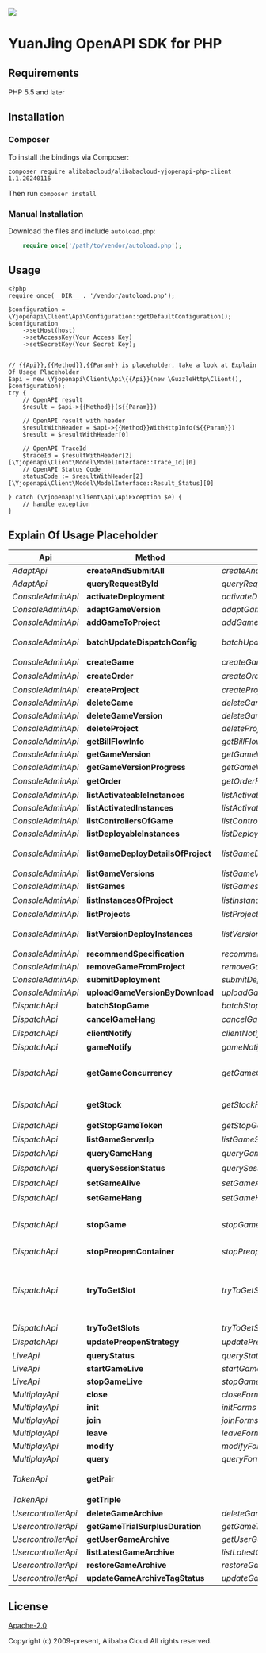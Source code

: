 ![](https://aliyunsdk-pages.alicdn.com/icons/AlibabaCloud.svg)

# YuanJing OpenAPI SDK for PHP

## Requirements

PHP 5.5 and later

## Installation

### Composer

To install the bindings via Composer:
```
composer require alibabacloud/alibabacloud-yjopenapi-php-client 1.1.20240116
```

Then run `composer install`

### Manual Installation

Download the files and include `autoload.php`:

```php
    require_once('/path/to/vendor/autoload.php');
```

## Usage

```
<?php
require_once(__DIR__ . '/vendor/autoload.php');

$configuration = \Yjopenapi\Client\Api\Configuration::getDefaultConfiguration();
$configuration
    ->setHost(host)
    ->setAccessKey(Your Access Key)
    ->setSecretKey(Your Secret Key);


// {{Api}},{{Method}},{{Param}} is placeholder, take a look at Explain Of Usage Placeholder
$api = new \Yjopenapi\Client\Api\{{Api}}(new \GuzzleHttp\Client(), $configuration);
try {
    // OpenAPI result
    $result = $api->{{Method}}(${{Param}})

    // OpenAPI result with header
    $resultWithHeader = $api->{{Method}}WithHttpInfo(${{Param}})
    $result = $resultWithHeader[0]

    // OpenAPI TraceId
    $traceId = $resultWithHeader[2][\Yjopenapi\Client\Model\ModelInterface::Trace_Id][0]
    // OpenAPI Status Code
    statusCode := $resultWithHeader[2][\Yjopenapi\Client\Model\ModelInterface::Result_Status][0]

} catch (\Yjopenapi\Client\Api\ApiException $e) {
    // handle exception
}

```

## Explain Of Usage Placeholder

| Api | Method | Params | Result | Description |
| ------------ | ------------- | ------------- | ------------- | ------------- |
 | *AdaptApi* | **createAndSubmitAll** | *createAndSubmitAllForms*  | *\Yjopenapi\Client\Yjopenapi\Client\Yjopenapi\Client\Yjopenapi\Client\Yjopenapi\Client\Yjopenapi\Client\Yjopenapi\Client\Yjopenapi\Client\Yjopenapi\Client\Yjopenapi\Client\Yjopenapi\Client\Yjopenapi\Client\Yjopenapi\Client\Yjopenapi\Client\Yjopenapi\Client\Yjopenapi\Client\Yjopenapi\Client\Yjopenapi\Client\Yjopenapi\Client\Yjopenapi\Client\Yjopenapi\Client\Yjopenapi\Client\Yjopenapi\Client\Yjopenapi\Client\Yjopenapi\Client\Yjopenapi\Client\Yjopenapi\Client\Yjopenapi\Client\Model\AdaptCreateAndSubmitAllResult* | createAndSubmitAll |
 | *AdaptApi* | **queryRequestById** | *queryRequestByIdForms*  | *\Yjopenapi\Client\Yjopenapi\Client\Yjopenapi\Client\Yjopenapi\Client\Yjopenapi\Client\Yjopenapi\Client\Yjopenapi\Client\Yjopenapi\Client\Yjopenapi\Client\Yjopenapi\Client\Yjopenapi\Client\Yjopenapi\Client\Yjopenapi\Client\Yjopenapi\Client\Yjopenapi\Client\Yjopenapi\Client\Yjopenapi\Client\Yjopenapi\Client\Yjopenapi\Client\Yjopenapi\Client\Yjopenapi\Client\Yjopenapi\Client\Yjopenapi\Client\Yjopenapi\Client\Yjopenapi\Client\Yjopenapi\Client\Yjopenapi\Client\Yjopenapi\Client\Model\AdaptQueryRequestByIdResult* | queryRequestById |
 | *ConsoleAdminApi* | **activateDeployment** | *activateDeploymentForms*  | *\Yjopenapi\Client\Yjopenapi\Client\Yjopenapi\Client\Yjopenapi\Client\Yjopenapi\Client\Yjopenapi\Client\Yjopenapi\Client\Yjopenapi\Client\Yjopenapi\Client\Yjopenapi\Client\Yjopenapi\Client\Yjopenapi\Client\Yjopenapi\Client\Yjopenapi\Client\Yjopenapi\Client\Yjopenapi\Client\Yjopenapi\Client\Yjopenapi\Client\Yjopenapi\Client\Yjopenapi\Client\Yjopenapi\Client\Yjopenapi\Client\Yjopenapi\Client\Yjopenapi\Client\Yjopenapi\Client\Yjopenapi\Client\Yjopenapi\Client\Yjopenapi\Client\Model\ConsoleAdminActivateDeploymentResult* |  |
 | *ConsoleAdminApi* | **adaptGameVersion** | *adaptGameVersionForms*  | *\Yjopenapi\Client\Yjopenapi\Client\Yjopenapi\Client\Yjopenapi\Client\Yjopenapi\Client\Yjopenapi\Client\Yjopenapi\Client\Yjopenapi\Client\Yjopenapi\Client\Yjopenapi\Client\Yjopenapi\Client\Yjopenapi\Client\Yjopenapi\Client\Yjopenapi\Client\Yjopenapi\Client\Yjopenapi\Client\Yjopenapi\Client\Yjopenapi\Client\Yjopenapi\Client\Yjopenapi\Client\Yjopenapi\Client\Yjopenapi\Client\Yjopenapi\Client\Yjopenapi\Client\Yjopenapi\Client\Yjopenapi\Client\Yjopenapi\Client\Yjopenapi\Client\Model\ConsoleAdminAdaptGameVersionResult* |  |
 | *ConsoleAdminApi* | **addGameToProject** | *addGameToProjectForms*  | *\Yjopenapi\Client\Yjopenapi\Client\Yjopenapi\Client\Yjopenapi\Client\Yjopenapi\Client\Yjopenapi\Client\Yjopenapi\Client\Yjopenapi\Client\Yjopenapi\Client\Yjopenapi\Client\Yjopenapi\Client\Yjopenapi\Client\Yjopenapi\Client\Yjopenapi\Client\Yjopenapi\Client\Yjopenapi\Client\Yjopenapi\Client\Yjopenapi\Client\Yjopenapi\Client\Yjopenapi\Client\Yjopenapi\Client\Yjopenapi\Client\Yjopenapi\Client\Yjopenapi\Client\Yjopenapi\Client\Yjopenapi\Client\Yjopenapi\Client\Yjopenapi\Client\Model\ConsoleAdminAddGameToProjectResult* |  |
 | *ConsoleAdminApi* | **batchUpdateDispatchConfig** | *batchUpdateDispatchConfigForms*  | *\Yjopenapi\Client\Yjopenapi\Client\Yjopenapi\Client\Yjopenapi\Client\Yjopenapi\Client\Yjopenapi\Client\Yjopenapi\Client\Yjopenapi\Client\Yjopenapi\Client\Yjopenapi\Client\Yjopenapi\Client\Yjopenapi\Client\Yjopenapi\Client\Yjopenapi\Client\Yjopenapi\Client\Yjopenapi\Client\Yjopenapi\Client\Yjopenapi\Client\Yjopenapi\Client\Yjopenapi\Client\Yjopenapi\Client\Yjopenapi\Client\Yjopenapi\Client\Yjopenapi\Client\Yjopenapi\Client\Yjopenapi\Client\Yjopenapi\Client\Yjopenapi\Client\Model\ConsoleAdminBatchUpdateDispatchConfigResult* | 批量更新游戏各自调度配置 |
 | *ConsoleAdminApi* | **createGame** | *createGameForms*  | *\Yjopenapi\Client\Yjopenapi\Client\Yjopenapi\Client\Yjopenapi\Client\Yjopenapi\Client\Yjopenapi\Client\Yjopenapi\Client\Yjopenapi\Client\Yjopenapi\Client\Yjopenapi\Client\Yjopenapi\Client\Yjopenapi\Client\Yjopenapi\Client\Yjopenapi\Client\Yjopenapi\Client\Yjopenapi\Client\Yjopenapi\Client\Yjopenapi\Client\Yjopenapi\Client\Yjopenapi\Client\Yjopenapi\Client\Yjopenapi\Client\Yjopenapi\Client\Yjopenapi\Client\Yjopenapi\Client\Yjopenapi\Client\Yjopenapi\Client\Yjopenapi\Client\Model\ConsoleAdminCreateGameResult* |  |
 | *ConsoleAdminApi* | **createOrder** | *createOrderForms*  | *\Yjopenapi\Client\Yjopenapi\Client\Yjopenapi\Client\Yjopenapi\Client\Yjopenapi\Client\Yjopenapi\Client\Yjopenapi\Client\Yjopenapi\Client\Yjopenapi\Client\Yjopenapi\Client\Yjopenapi\Client\Yjopenapi\Client\Yjopenapi\Client\Yjopenapi\Client\Yjopenapi\Client\Yjopenapi\Client\Yjopenapi\Client\Yjopenapi\Client\Yjopenapi\Client\Yjopenapi\Client\Yjopenapi\Client\Yjopenapi\Client\Yjopenapi\Client\Yjopenapi\Client\Yjopenapi\Client\Yjopenapi\Client\Yjopenapi\Client\Yjopenapi\Client\Model\ConsoleAdminCreateOrderResult* | 订单下单 |
 | *ConsoleAdminApi* | **createProject** | *createProjectForms*  | *\Yjopenapi\Client\Yjopenapi\Client\Yjopenapi\Client\Yjopenapi\Client\Yjopenapi\Client\Yjopenapi\Client\Yjopenapi\Client\Yjopenapi\Client\Yjopenapi\Client\Yjopenapi\Client\Yjopenapi\Client\Yjopenapi\Client\Yjopenapi\Client\Yjopenapi\Client\Yjopenapi\Client\Yjopenapi\Client\Yjopenapi\Client\Yjopenapi\Client\Yjopenapi\Client\Yjopenapi\Client\Yjopenapi\Client\Yjopenapi\Client\Yjopenapi\Client\Yjopenapi\Client\Yjopenapi\Client\Yjopenapi\Client\Yjopenapi\Client\Yjopenapi\Client\Model\ConsoleAdminCreateProjectResult* |  |
 | *ConsoleAdminApi* | **deleteGame** | *deleteGameForms*  | *\Yjopenapi\Client\Yjopenapi\Client\Yjopenapi\Client\Yjopenapi\Client\Yjopenapi\Client\Yjopenapi\Client\Yjopenapi\Client\Yjopenapi\Client\Yjopenapi\Client\Yjopenapi\Client\Yjopenapi\Client\Yjopenapi\Client\Yjopenapi\Client\Yjopenapi\Client\Yjopenapi\Client\Yjopenapi\Client\Yjopenapi\Client\Yjopenapi\Client\Yjopenapi\Client\Yjopenapi\Client\Yjopenapi\Client\Yjopenapi\Client\Yjopenapi\Client\Yjopenapi\Client\Yjopenapi\Client\Yjopenapi\Client\Yjopenapi\Client\Yjopenapi\Client\Model\ConsoleAdminDeleteGameResult* |  |
 | *ConsoleAdminApi* | **deleteGameVersion** | *deleteGameVersionForms*  | *\Yjopenapi\Client\Yjopenapi\Client\Yjopenapi\Client\Yjopenapi\Client\Yjopenapi\Client\Yjopenapi\Client\Yjopenapi\Client\Yjopenapi\Client\Yjopenapi\Client\Yjopenapi\Client\Yjopenapi\Client\Yjopenapi\Client\Yjopenapi\Client\Yjopenapi\Client\Yjopenapi\Client\Yjopenapi\Client\Yjopenapi\Client\Yjopenapi\Client\Yjopenapi\Client\Yjopenapi\Client\Yjopenapi\Client\Yjopenapi\Client\Yjopenapi\Client\Yjopenapi\Client\Yjopenapi\Client\Yjopenapi\Client\Yjopenapi\Client\Yjopenapi\Client\Model\ConsoleAdminDeleteGameVersionResult* |  |
 | *ConsoleAdminApi* | **deleteProject** | *deleteProjectForms*  | *\Yjopenapi\Client\Yjopenapi\Client\Yjopenapi\Client\Yjopenapi\Client\Yjopenapi\Client\Yjopenapi\Client\Yjopenapi\Client\Yjopenapi\Client\Yjopenapi\Client\Yjopenapi\Client\Yjopenapi\Client\Yjopenapi\Client\Yjopenapi\Client\Yjopenapi\Client\Yjopenapi\Client\Yjopenapi\Client\Yjopenapi\Client\Yjopenapi\Client\Yjopenapi\Client\Yjopenapi\Client\Yjopenapi\Client\Yjopenapi\Client\Yjopenapi\Client\Yjopenapi\Client\Yjopenapi\Client\Yjopenapi\Client\Yjopenapi\Client\Yjopenapi\Client\Model\ConsoleAdminDeleteProjectResult* |  |
 | *ConsoleAdminApi* | **getBillFlowInfo** | *getBillFlowInfoForms*  | *\Yjopenapi\Client\Yjopenapi\Client\Yjopenapi\Client\Yjopenapi\Client\Yjopenapi\Client\Yjopenapi\Client\Yjopenapi\Client\Yjopenapi\Client\Yjopenapi\Client\Yjopenapi\Client\Yjopenapi\Client\Yjopenapi\Client\Yjopenapi\Client\Yjopenapi\Client\Yjopenapi\Client\Yjopenapi\Client\Yjopenapi\Client\Yjopenapi\Client\Yjopenapi\Client\Yjopenapi\Client\Yjopenapi\Client\Yjopenapi\Client\Yjopenapi\Client\Yjopenapi\Client\Yjopenapi\Client\Yjopenapi\Client\Yjopenapi\Client\Yjopenapi\Client\Model\ConsoleAdminGetBillFlowInfoResult* |  |
 | *ConsoleAdminApi* | **getGameVersion** | *getGameVersionForms*  | *\Yjopenapi\Client\Yjopenapi\Client\Yjopenapi\Client\Yjopenapi\Client\Yjopenapi\Client\Yjopenapi\Client\Yjopenapi\Client\Yjopenapi\Client\Yjopenapi\Client\Yjopenapi\Client\Yjopenapi\Client\Yjopenapi\Client\Yjopenapi\Client\Yjopenapi\Client\Yjopenapi\Client\Yjopenapi\Client\Yjopenapi\Client\Yjopenapi\Client\Yjopenapi\Client\Yjopenapi\Client\Yjopenapi\Client\Yjopenapi\Client\Yjopenapi\Client\Yjopenapi\Client\Yjopenapi\Client\Yjopenapi\Client\Yjopenapi\Client\Yjopenapi\Client\Model\ConsoleAdminGetGameVersionResult* |  |
 | *ConsoleAdminApi* | **getGameVersionProgress** | *getGameVersionProgressForms*  | *\Yjopenapi\Client\Yjopenapi\Client\Yjopenapi\Client\Yjopenapi\Client\Yjopenapi\Client\Yjopenapi\Client\Yjopenapi\Client\Yjopenapi\Client\Yjopenapi\Client\Yjopenapi\Client\Yjopenapi\Client\Yjopenapi\Client\Yjopenapi\Client\Yjopenapi\Client\Yjopenapi\Client\Yjopenapi\Client\Yjopenapi\Client\Yjopenapi\Client\Yjopenapi\Client\Yjopenapi\Client\Yjopenapi\Client\Yjopenapi\Client\Yjopenapi\Client\Yjopenapi\Client\Yjopenapi\Client\Yjopenapi\Client\Yjopenapi\Client\Yjopenapi\Client\Model\ConsoleAdminGetGameVersionProgressResult* |  |
 | *ConsoleAdminApi* | **getOrder** | *getOrderForms*  | *\Yjopenapi\Client\Yjopenapi\Client\Yjopenapi\Client\Yjopenapi\Client\Yjopenapi\Client\Yjopenapi\Client\Yjopenapi\Client\Yjopenapi\Client\Yjopenapi\Client\Yjopenapi\Client\Yjopenapi\Client\Yjopenapi\Client\Yjopenapi\Client\Yjopenapi\Client\Yjopenapi\Client\Yjopenapi\Client\Yjopenapi\Client\Yjopenapi\Client\Yjopenapi\Client\Yjopenapi\Client\Yjopenapi\Client\Yjopenapi\Client\Yjopenapi\Client\Yjopenapi\Client\Yjopenapi\Client\Yjopenapi\Client\Yjopenapi\Client\Yjopenapi\Client\Model\ConsoleAdminGetOrderResult* | 查询订单 |
 | *ConsoleAdminApi* | **listActivateableInstances** | *listActivateableInstancesForms*  | *\Yjopenapi\Client\Yjopenapi\Client\Yjopenapi\Client\Yjopenapi\Client\Yjopenapi\Client\Yjopenapi\Client\Yjopenapi\Client\Yjopenapi\Client\Yjopenapi\Client\Yjopenapi\Client\Yjopenapi\Client\Yjopenapi\Client\Yjopenapi\Client\Yjopenapi\Client\Yjopenapi\Client\Yjopenapi\Client\Yjopenapi\Client\Yjopenapi\Client\Yjopenapi\Client\Yjopenapi\Client\Yjopenapi\Client\Yjopenapi\Client\Yjopenapi\Client\Yjopenapi\Client\Yjopenapi\Client\Yjopenapi\Client\Yjopenapi\Client\Yjopenapi\Client\Model\ConsoleAdminListActivateableInstancesResult* |  |
 | *ConsoleAdminApi* | **listActivatedInstances** | *listActivatedInstancesForms*  | *\Yjopenapi\Client\Yjopenapi\Client\Yjopenapi\Client\Yjopenapi\Client\Yjopenapi\Client\Yjopenapi\Client\Yjopenapi\Client\Yjopenapi\Client\Yjopenapi\Client\Yjopenapi\Client\Yjopenapi\Client\Yjopenapi\Client\Yjopenapi\Client\Yjopenapi\Client\Yjopenapi\Client\Yjopenapi\Client\Yjopenapi\Client\Yjopenapi\Client\Yjopenapi\Client\Yjopenapi\Client\Yjopenapi\Client\Yjopenapi\Client\Yjopenapi\Client\Yjopenapi\Client\Yjopenapi\Client\Yjopenapi\Client\Yjopenapi\Client\Yjopenapi\Client\Model\ConsoleAdminListActivatedInstancesResult* |  |
 | *ConsoleAdminApi* | **listControllersOfGame** | *listControllersOfGameForms*  | *\Yjopenapi\Client\Yjopenapi\Client\Yjopenapi\Client\Yjopenapi\Client\Yjopenapi\Client\Yjopenapi\Client\Yjopenapi\Client\Yjopenapi\Client\Yjopenapi\Client\Yjopenapi\Client\Yjopenapi\Client\Yjopenapi\Client\Yjopenapi\Client\Yjopenapi\Client\Yjopenapi\Client\Yjopenapi\Client\Yjopenapi\Client\Yjopenapi\Client\Yjopenapi\Client\Yjopenapi\Client\Yjopenapi\Client\Yjopenapi\Client\Yjopenapi\Client\Yjopenapi\Client\Yjopenapi\Client\Yjopenapi\Client\Yjopenapi\Client\Yjopenapi\Client\Model\ConsoleAdminListControllersOfGameResult* |  |
 | *ConsoleAdminApi* | **listDeployableInstances** | *listDeployableInstancesForms*  | *\Yjopenapi\Client\Yjopenapi\Client\Yjopenapi\Client\Yjopenapi\Client\Yjopenapi\Client\Yjopenapi\Client\Yjopenapi\Client\Yjopenapi\Client\Yjopenapi\Client\Yjopenapi\Client\Yjopenapi\Client\Yjopenapi\Client\Yjopenapi\Client\Yjopenapi\Client\Yjopenapi\Client\Yjopenapi\Client\Yjopenapi\Client\Yjopenapi\Client\Yjopenapi\Client\Yjopenapi\Client\Yjopenapi\Client\Yjopenapi\Client\Yjopenapi\Client\Yjopenapi\Client\Yjopenapi\Client\Yjopenapi\Client\Yjopenapi\Client\Yjopenapi\Client\Model\ConsoleAdminListDeployableInstancesResult* |  |
 | *ConsoleAdminApi* | **listGameDeployDetailsOfProject** | *listGameDeployDetailsOfProjectForms*  | *\Yjopenapi\Client\Yjopenapi\Client\Yjopenapi\Client\Yjopenapi\Client\Yjopenapi\Client\Yjopenapi\Client\Yjopenapi\Client\Yjopenapi\Client\Yjopenapi\Client\Yjopenapi\Client\Yjopenapi\Client\Yjopenapi\Client\Yjopenapi\Client\Yjopenapi\Client\Yjopenapi\Client\Yjopenapi\Client\Yjopenapi\Client\Yjopenapi\Client\Yjopenapi\Client\Yjopenapi\Client\Yjopenapi\Client\Yjopenapi\Client\Yjopenapi\Client\Yjopenapi\Client\Yjopenapi\Client\Yjopenapi\Client\Yjopenapi\Client\Yjopenapi\Client\Model\ConsoleAdminListGameDeployDetailsOfProjectResult* | 获取项目下游戏部署版本信息。 |
 | *ConsoleAdminApi* | **listGameVersions** | *listGameVersionsForms*  | *\Yjopenapi\Client\Yjopenapi\Client\Yjopenapi\Client\Yjopenapi\Client\Yjopenapi\Client\Yjopenapi\Client\Yjopenapi\Client\Yjopenapi\Client\Yjopenapi\Client\Yjopenapi\Client\Yjopenapi\Client\Yjopenapi\Client\Yjopenapi\Client\Yjopenapi\Client\Yjopenapi\Client\Yjopenapi\Client\Yjopenapi\Client\Yjopenapi\Client\Yjopenapi\Client\Yjopenapi\Client\Yjopenapi\Client\Yjopenapi\Client\Yjopenapi\Client\Yjopenapi\Client\Yjopenapi\Client\Yjopenapi\Client\Yjopenapi\Client\Yjopenapi\Client\Model\ConsoleAdminListGameVersionsResult* |  |
 | *ConsoleAdminApi* | **listGames** | *listGamesForms*  | *\Yjopenapi\Client\Yjopenapi\Client\Yjopenapi\Client\Yjopenapi\Client\Yjopenapi\Client\Yjopenapi\Client\Yjopenapi\Client\Yjopenapi\Client\Yjopenapi\Client\Yjopenapi\Client\Yjopenapi\Client\Yjopenapi\Client\Yjopenapi\Client\Yjopenapi\Client\Yjopenapi\Client\Yjopenapi\Client\Yjopenapi\Client\Yjopenapi\Client\Yjopenapi\Client\Yjopenapi\Client\Yjopenapi\Client\Yjopenapi\Client\Yjopenapi\Client\Yjopenapi\Client\Yjopenapi\Client\Yjopenapi\Client\Yjopenapi\Client\Yjopenapi\Client\Model\ConsoleAdminListGamesResult* |  |
 | *ConsoleAdminApi* | **listInstancesOfProject** | *listInstancesOfProjectForms*  | *\Yjopenapi\Client\Yjopenapi\Client\Yjopenapi\Client\Yjopenapi\Client\Yjopenapi\Client\Yjopenapi\Client\Yjopenapi\Client\Yjopenapi\Client\Yjopenapi\Client\Yjopenapi\Client\Yjopenapi\Client\Yjopenapi\Client\Yjopenapi\Client\Yjopenapi\Client\Yjopenapi\Client\Yjopenapi\Client\Yjopenapi\Client\Yjopenapi\Client\Yjopenapi\Client\Yjopenapi\Client\Yjopenapi\Client\Yjopenapi\Client\Yjopenapi\Client\Yjopenapi\Client\Yjopenapi\Client\Yjopenapi\Client\Yjopenapi\Client\Yjopenapi\Client\Model\ConsoleAdminListInstancesOfProjectResult* | 分页获取项目中的实例 |
 | *ConsoleAdminApi* | **listProjects** | *listProjectsForms*  | *\Yjopenapi\Client\Yjopenapi\Client\Yjopenapi\Client\Yjopenapi\Client\Yjopenapi\Client\Yjopenapi\Client\Yjopenapi\Client\Yjopenapi\Client\Yjopenapi\Client\Yjopenapi\Client\Yjopenapi\Client\Yjopenapi\Client\Yjopenapi\Client\Yjopenapi\Client\Yjopenapi\Client\Yjopenapi\Client\Yjopenapi\Client\Yjopenapi\Client\Yjopenapi\Client\Yjopenapi\Client\Yjopenapi\Client\Yjopenapi\Client\Yjopenapi\Client\Yjopenapi\Client\Yjopenapi\Client\Yjopenapi\Client\Yjopenapi\Client\Yjopenapi\Client\Model\ConsoleAdminListProjectsResult* |  |
 | *ConsoleAdminApi* | **listVersionDeployInstances** | *listVersionDeployInstancesForms*  | *\Yjopenapi\Client\Yjopenapi\Client\Yjopenapi\Client\Yjopenapi\Client\Yjopenapi\Client\Yjopenapi\Client\Yjopenapi\Client\Yjopenapi\Client\Yjopenapi\Client\Yjopenapi\Client\Yjopenapi\Client\Yjopenapi\Client\Yjopenapi\Client\Yjopenapi\Client\Yjopenapi\Client\Yjopenapi\Client\Yjopenapi\Client\Yjopenapi\Client\Yjopenapi\Client\Yjopenapi\Client\Yjopenapi\Client\Yjopenapi\Client\Yjopenapi\Client\Yjopenapi\Client\Yjopenapi\Client\Yjopenapi\Client\Yjopenapi\Client\Yjopenapi\Client\Model\ConsoleAdminListVersionDeployInstancesResult* | 获取项目下游戏版本的部署实例信息。 |
 | *ConsoleAdminApi* | **recommendSpecification** | *recommendSpecificationForms*  | *\Yjopenapi\Client\Yjopenapi\Client\Yjopenapi\Client\Yjopenapi\Client\Yjopenapi\Client\Yjopenapi\Client\Yjopenapi\Client\Yjopenapi\Client\Yjopenapi\Client\Yjopenapi\Client\Yjopenapi\Client\Yjopenapi\Client\Yjopenapi\Client\Yjopenapi\Client\Yjopenapi\Client\Yjopenapi\Client\Yjopenapi\Client\Yjopenapi\Client\Yjopenapi\Client\Yjopenapi\Client\Yjopenapi\Client\Yjopenapi\Client\Yjopenapi\Client\Yjopenapi\Client\Yjopenapi\Client\Yjopenapi\Client\Yjopenapi\Client\Yjopenapi\Client\Model\ConsoleAdminRecommendSpecificationResult* |  |
 | *ConsoleAdminApi* | **removeGameFromProject** | *removeGameFromProjectForms*  | *\Yjopenapi\Client\Yjopenapi\Client\Yjopenapi\Client\Yjopenapi\Client\Yjopenapi\Client\Yjopenapi\Client\Yjopenapi\Client\Yjopenapi\Client\Yjopenapi\Client\Yjopenapi\Client\Yjopenapi\Client\Yjopenapi\Client\Yjopenapi\Client\Yjopenapi\Client\Yjopenapi\Client\Yjopenapi\Client\Yjopenapi\Client\Yjopenapi\Client\Yjopenapi\Client\Yjopenapi\Client\Yjopenapi\Client\Yjopenapi\Client\Yjopenapi\Client\Yjopenapi\Client\Yjopenapi\Client\Yjopenapi\Client\Yjopenapi\Client\Yjopenapi\Client\Model\ConsoleAdminRemoveGameFromProjectResult* |  |
 | *ConsoleAdminApi* | **submitDeployment** | *submitDeploymentForms*  | *\Yjopenapi\Client\Yjopenapi\Client\Yjopenapi\Client\Yjopenapi\Client\Yjopenapi\Client\Yjopenapi\Client\Yjopenapi\Client\Yjopenapi\Client\Yjopenapi\Client\Yjopenapi\Client\Yjopenapi\Client\Yjopenapi\Client\Yjopenapi\Client\Yjopenapi\Client\Yjopenapi\Client\Yjopenapi\Client\Yjopenapi\Client\Yjopenapi\Client\Yjopenapi\Client\Yjopenapi\Client\Yjopenapi\Client\Yjopenapi\Client\Yjopenapi\Client\Yjopenapi\Client\Yjopenapi\Client\Yjopenapi\Client\Yjopenapi\Client\Yjopenapi\Client\Model\ConsoleAdminSubmitDeploymentResult* |  |
 | *ConsoleAdminApi* | **uploadGameVersionByDownload** | *uploadGameVersionByDownloadForms*  | *\Yjopenapi\Client\Yjopenapi\Client\Yjopenapi\Client\Yjopenapi\Client\Yjopenapi\Client\Yjopenapi\Client\Yjopenapi\Client\Yjopenapi\Client\Yjopenapi\Client\Yjopenapi\Client\Yjopenapi\Client\Yjopenapi\Client\Yjopenapi\Client\Yjopenapi\Client\Yjopenapi\Client\Yjopenapi\Client\Yjopenapi\Client\Yjopenapi\Client\Yjopenapi\Client\Yjopenapi\Client\Yjopenapi\Client\Yjopenapi\Client\Yjopenapi\Client\Yjopenapi\Client\Yjopenapi\Client\Yjopenapi\Client\Yjopenapi\Client\Yjopenapi\Client\Model\ConsoleAdminUploadGameVersionByDownloadResult* |  |
 | *DispatchApi* | **batchStopGame** | *batchStopGameForms*  | *\Yjopenapi\Client\Yjopenapi\Client\Yjopenapi\Client\Yjopenapi\Client\Yjopenapi\Client\Yjopenapi\Client\Yjopenapi\Client\Yjopenapi\Client\Yjopenapi\Client\Yjopenapi\Client\Yjopenapi\Client\Yjopenapi\Client\Yjopenapi\Client\Yjopenapi\Client\Yjopenapi\Client\Yjopenapi\Client\Yjopenapi\Client\Yjopenapi\Client\Yjopenapi\Client\Yjopenapi\Client\Yjopenapi\Client\Yjopenapi\Client\Yjopenapi\Client\Yjopenapi\Client\Yjopenapi\Client\Yjopenapi\Client\Yjopenapi\Client\Yjopenapi\Client\Model\BatchStopGameResult* |  |
 | *DispatchApi* | **cancelGameHang** | *cancelGameHangForms*  | *\Yjopenapi\Client\Yjopenapi\Client\Yjopenapi\Client\Yjopenapi\Client\Yjopenapi\Client\Yjopenapi\Client\Yjopenapi\Client\Yjopenapi\Client\Yjopenapi\Client\Yjopenapi\Client\Yjopenapi\Client\Yjopenapi\Client\Yjopenapi\Client\Yjopenapi\Client\Yjopenapi\Client\Yjopenapi\Client\Yjopenapi\Client\Yjopenapi\Client\Yjopenapi\Client\Yjopenapi\Client\Yjopenapi\Client\Yjopenapi\Client\Yjopenapi\Client\Yjopenapi\Client\Yjopenapi\Client\Yjopenapi\Client\Yjopenapi\Client\Yjopenapi\Client\Model\CancelGameHangResult* | 取消游戏挂机 |
 | *DispatchApi* | **clientNotify** | *clientNotifyForms*  | *\Yjopenapi\Client\Yjopenapi\Client\Yjopenapi\Client\Yjopenapi\Client\Yjopenapi\Client\Yjopenapi\Client\Yjopenapi\Client\Yjopenapi\Client\Yjopenapi\Client\Yjopenapi\Client\Yjopenapi\Client\Yjopenapi\Client\Yjopenapi\Client\Yjopenapi\Client\Yjopenapi\Client\Yjopenapi\Client\Yjopenapi\Client\Yjopenapi\Client\Yjopenapi\Client\Yjopenapi\Client\Yjopenapi\Client\Yjopenapi\Client\Yjopenapi\Client\Yjopenapi\Client\Yjopenapi\Client\Yjopenapi\Client\Yjopenapi\Client\Yjopenapi\Client\Model\ClientNotifyResult* | clientNotify |
 | *DispatchApi* | **gameNotify** | *gameNotifyForms*  | *\Yjopenapi\Client\Yjopenapi\Client\Yjopenapi\Client\Yjopenapi\Client\Yjopenapi\Client\Yjopenapi\Client\Yjopenapi\Client\Yjopenapi\Client\Yjopenapi\Client\Yjopenapi\Client\Yjopenapi\Client\Yjopenapi\Client\Yjopenapi\Client\Yjopenapi\Client\Yjopenapi\Client\Yjopenapi\Client\Yjopenapi\Client\Yjopenapi\Client\Yjopenapi\Client\Yjopenapi\Client\Yjopenapi\Client\Yjopenapi\Client\Yjopenapi\Client\Yjopenapi\Client\Yjopenapi\Client\Yjopenapi\Client\Yjopenapi\Client\Yjopenapi\Client\Model\GameNotifyResult* | 游戏通知接口 |
 | *DispatchApi* | **getGameConcurrency** | *getGameConcurrencyForms*  | *\Yjopenapi\Client\Yjopenapi\Client\Yjopenapi\Client\Yjopenapi\Client\Yjopenapi\Client\Yjopenapi\Client\Yjopenapi\Client\Yjopenapi\Client\Yjopenapi\Client\Yjopenapi\Client\Yjopenapi\Client\Yjopenapi\Client\Yjopenapi\Client\Yjopenapi\Client\Yjopenapi\Client\Yjopenapi\Client\Yjopenapi\Client\Yjopenapi\Client\Yjopenapi\Client\Yjopenapi\Client\Yjopenapi\Client\Yjopenapi\Client\Yjopenapi\Client\Yjopenapi\Client\Yjopenapi\Client\Yjopenapi\Client\Yjopenapi\Client\Yjopenapi\Client\Model\GetGameConcurrencyResult* | 调用GetGameConcurrency获取游戏当前并发数 |
 | *DispatchApi* | **getStock** | *getStockForms*  | *\Yjopenapi\Client\Yjopenapi\Client\Yjopenapi\Client\Yjopenapi\Client\Yjopenapi\Client\Yjopenapi\Client\Yjopenapi\Client\Yjopenapi\Client\Yjopenapi\Client\Yjopenapi\Client\Yjopenapi\Client\Yjopenapi\Client\Yjopenapi\Client\Yjopenapi\Client\Yjopenapi\Client\Yjopenapi\Client\Yjopenapi\Client\Yjopenapi\Client\Yjopenapi\Client\Yjopenapi\Client\Yjopenapi\Client\Yjopenapi\Client\Yjopenapi\Client\Yjopenapi\Client\Yjopenapi\Client\Yjopenapi\Client\Yjopenapi\Client\Yjopenapi\Client\Model\GetStockResult* | 调用GetStock获取游戏当前库存 |
 | *DispatchApi* | **getStopGameToken** | *getStopGameTokenForms*  | *\Yjopenapi\Client\Yjopenapi\Client\Yjopenapi\Client\Yjopenapi\Client\Yjopenapi\Client\Yjopenapi\Client\Yjopenapi\Client\Yjopenapi\Client\Yjopenapi\Client\Yjopenapi\Client\Yjopenapi\Client\Yjopenapi\Client\Yjopenapi\Client\Yjopenapi\Client\Yjopenapi\Client\Yjopenapi\Client\Yjopenapi\Client\Yjopenapi\Client\Yjopenapi\Client\Yjopenapi\Client\Yjopenapi\Client\Yjopenapi\Client\Yjopenapi\Client\Yjopenapi\Client\Yjopenapi\Client\Yjopenapi\Client\Yjopenapi\Client\Yjopenapi\Client\Model\GetStopGameTokenResult* | 全量踢下线获取token |
 | *DispatchApi* | **listGameServerIp** | *listGameServerIpForms*  | *\Yjopenapi\Client\Yjopenapi\Client\Yjopenapi\Client\Yjopenapi\Client\Yjopenapi\Client\Yjopenapi\Client\Yjopenapi\Client\Yjopenapi\Client\Yjopenapi\Client\Yjopenapi\Client\Yjopenapi\Client\Yjopenapi\Client\Yjopenapi\Client\Yjopenapi\Client\Yjopenapi\Client\Yjopenapi\Client\Yjopenapi\Client\Yjopenapi\Client\Yjopenapi\Client\Yjopenapi\Client\Yjopenapi\Client\Yjopenapi\Client\Yjopenapi\Client\Yjopenapi\Client\Yjopenapi\Client\Yjopenapi\Client\Yjopenapi\Client\Yjopenapi\Client\Model\ListGameServerIpResult* |  |
 | *DispatchApi* | **queryGameHang** | *queryGameHangForms*  | *\Yjopenapi\Client\Yjopenapi\Client\Yjopenapi\Client\Yjopenapi\Client\Yjopenapi\Client\Yjopenapi\Client\Yjopenapi\Client\Yjopenapi\Client\Yjopenapi\Client\Yjopenapi\Client\Yjopenapi\Client\Yjopenapi\Client\Yjopenapi\Client\Yjopenapi\Client\Yjopenapi\Client\Yjopenapi\Client\Yjopenapi\Client\Yjopenapi\Client\Yjopenapi\Client\Yjopenapi\Client\Yjopenapi\Client\Yjopenapi\Client\Yjopenapi\Client\Yjopenapi\Client\Yjopenapi\Client\Yjopenapi\Client\Yjopenapi\Client\Yjopenapi\Client\Model\QueryGameHangResult* | 查询游戏挂机状态 |
 | *DispatchApi* | **querySessionStatus** | *querySessionStatusForms*  | *\Yjopenapi\Client\Yjopenapi\Client\Yjopenapi\Client\Yjopenapi\Client\Yjopenapi\Client\Yjopenapi\Client\Yjopenapi\Client\Yjopenapi\Client\Yjopenapi\Client\Yjopenapi\Client\Yjopenapi\Client\Yjopenapi\Client\Yjopenapi\Client\Yjopenapi\Client\Yjopenapi\Client\Yjopenapi\Client\Yjopenapi\Client\Yjopenapi\Client\Yjopenapi\Client\Yjopenapi\Client\Yjopenapi\Client\Yjopenapi\Client\Yjopenapi\Client\Yjopenapi\Client\Yjopenapi\Client\Yjopenapi\Client\Yjopenapi\Client\Yjopenapi\Client\Model\QuerySessionStatusResult* | 查询会话当前状态 |
 | *DispatchApi* | **setGameAlive** | *setGameAliveForms*  | *\Yjopenapi\Client\Yjopenapi\Client\Yjopenapi\Client\Yjopenapi\Client\Yjopenapi\Client\Yjopenapi\Client\Yjopenapi\Client\Yjopenapi\Client\Yjopenapi\Client\Yjopenapi\Client\Yjopenapi\Client\Yjopenapi\Client\Yjopenapi\Client\Yjopenapi\Client\Yjopenapi\Client\Yjopenapi\Client\Yjopenapi\Client\Yjopenapi\Client\Yjopenapi\Client\Yjopenapi\Client\Yjopenapi\Client\Yjopenapi\Client\Yjopenapi\Client\Yjopenapi\Client\Yjopenapi\Client\Yjopenapi\Client\Yjopenapi\Client\Yjopenapi\Client\Model\SetGameAliveResult* | 设置游戏可运行时长 |
 | *DispatchApi* | **setGameHang** | *setGameHangForms*  | *\Yjopenapi\Client\Yjopenapi\Client\Yjopenapi\Client\Yjopenapi\Client\Yjopenapi\Client\Yjopenapi\Client\Yjopenapi\Client\Yjopenapi\Client\Yjopenapi\Client\Yjopenapi\Client\Yjopenapi\Client\Yjopenapi\Client\Yjopenapi\Client\Yjopenapi\Client\Yjopenapi\Client\Yjopenapi\Client\Yjopenapi\Client\Yjopenapi\Client\Yjopenapi\Client\Yjopenapi\Client\Yjopenapi\Client\Yjopenapi\Client\Yjopenapi\Client\Yjopenapi\Client\Yjopenapi\Client\Yjopenapi\Client\Yjopenapi\Client\Yjopenapi\Client\Model\SetGameHangResult* | 设置游戏挂机 |
 | *DispatchApi* | **stopGame** | *stopGameForms*  | *\Yjopenapi\Client\Yjopenapi\Client\Yjopenapi\Client\Yjopenapi\Client\Yjopenapi\Client\Yjopenapi\Client\Yjopenapi\Client\Yjopenapi\Client\Yjopenapi\Client\Yjopenapi\Client\Yjopenapi\Client\Yjopenapi\Client\Yjopenapi\Client\Yjopenapi\Client\Yjopenapi\Client\Yjopenapi\Client\Yjopenapi\Client\Yjopenapi\Client\Yjopenapi\Client\Yjopenapi\Client\Yjopenapi\Client\Yjopenapi\Client\Yjopenapi\Client\Yjopenapi\Client\Yjopenapi\Client\Yjopenapi\Client\Yjopenapi\Client\Yjopenapi\Client\Model\StopGameResult* | 服务端发起，停止某个用户的某个游戏的某个会话 |
 | *DispatchApi* | **stopPreopenContainer** | *stopPreopenContainerForms*  | *\Yjopenapi\Client\Yjopenapi\Client\Yjopenapi\Client\Yjopenapi\Client\Yjopenapi\Client\Yjopenapi\Client\Yjopenapi\Client\Yjopenapi\Client\Yjopenapi\Client\Yjopenapi\Client\Yjopenapi\Client\Yjopenapi\Client\Yjopenapi\Client\Yjopenapi\Client\Yjopenapi\Client\Yjopenapi\Client\Yjopenapi\Client\Yjopenapi\Client\Yjopenapi\Client\Yjopenapi\Client\Yjopenapi\Client\Yjopenapi\Client\Yjopenapi\Client\Yjopenapi\Client\Yjopenapi\Client\Yjopenapi\Client\Yjopenapi\Client\Yjopenapi\Client\Model\StopPreopenContainerResult* | 停止预开容器 |
 | *DispatchApi* | **tryToGetSlot** | *tryToGetSlotForms*  | *\Yjopenapi\Client\Yjopenapi\Client\Yjopenapi\Client\Yjopenapi\Client\Yjopenapi\Client\Yjopenapi\Client\Yjopenapi\Client\Yjopenapi\Client\Yjopenapi\Client\Yjopenapi\Client\Yjopenapi\Client\Yjopenapi\Client\Yjopenapi\Client\Yjopenapi\Client\Yjopenapi\Client\Yjopenapi\Client\Yjopenapi\Client\Yjopenapi\Client\Yjopenapi\Client\Yjopenapi\Client\Yjopenapi\Client\Yjopenapi\Client\Yjopenapi\Client\Yjopenapi\Client\Yjopenapi\Client\Yjopenapi\Client\Yjopenapi\Client\Yjopenapi\Client\Model\TryToGetSlotResult* | 为用户调度分配游戏容器，容器一旦分配成功会被锁住，一段时间内不再分配给其他用户，过期释放。 |
 | *DispatchApi* | **tryToGetSlots** | *tryToGetSlotsForms*  | *\Yjopenapi\Client\Yjopenapi\Client\Yjopenapi\Client\Yjopenapi\Client\Yjopenapi\Client\Yjopenapi\Client\Yjopenapi\Client\Yjopenapi\Client\Yjopenapi\Client\Yjopenapi\Client\Yjopenapi\Client\Yjopenapi\Client\Yjopenapi\Client\Yjopenapi\Client\Yjopenapi\Client\Yjopenapi\Client\Yjopenapi\Client\Yjopenapi\Client\Yjopenapi\Client\Yjopenapi\Client\Yjopenapi\Client\Yjopenapi\Client\Yjopenapi\Client\Yjopenapi\Client\Yjopenapi\Client\Yjopenapi\Client\Yjopenapi\Client\Yjopenapi\Client\Model\TryToGetSlotsResult* | tryToGetSlots |
 | *DispatchApi* | **updatePreopenStrategy** | *updatePreopenStrategyForms*  | *\Yjopenapi\Client\Yjopenapi\Client\Yjopenapi\Client\Yjopenapi\Client\Yjopenapi\Client\Yjopenapi\Client\Yjopenapi\Client\Yjopenapi\Client\Yjopenapi\Client\Yjopenapi\Client\Yjopenapi\Client\Yjopenapi\Client\Yjopenapi\Client\Yjopenapi\Client\Yjopenapi\Client\Yjopenapi\Client\Yjopenapi\Client\Yjopenapi\Client\Yjopenapi\Client\Yjopenapi\Client\Yjopenapi\Client\Yjopenapi\Client\Yjopenapi\Client\Yjopenapi\Client\Yjopenapi\Client\Yjopenapi\Client\Yjopenapi\Client\Yjopenapi\Client\Model\UpdatePreopenStrategyResult* | 更新预开预起策略 |
 | *LiveApi* | **queryStatus** | *queryStatusForms*  | *\Yjopenapi\Client\Yjopenapi\Client\Yjopenapi\Client\Yjopenapi\Client\Yjopenapi\Client\Yjopenapi\Client\Yjopenapi\Client\Yjopenapi\Client\Yjopenapi\Client\Yjopenapi\Client\Yjopenapi\Client\Yjopenapi\Client\Yjopenapi\Client\Yjopenapi\Client\Yjopenapi\Client\Yjopenapi\Client\Yjopenapi\Client\Yjopenapi\Client\Yjopenapi\Client\Yjopenapi\Client\Yjopenapi\Client\Yjopenapi\Client\Yjopenapi\Client\Yjopenapi\Client\Yjopenapi\Client\Yjopenapi\Client\Yjopenapi\Client\Yjopenapi\Client\Model\LiveQueryStatusResult* |  |
 | *LiveApi* | **startGameLive** | *startGameLiveForms*  | *\Yjopenapi\Client\Yjopenapi\Client\Yjopenapi\Client\Yjopenapi\Client\Yjopenapi\Client\Yjopenapi\Client\Yjopenapi\Client\Yjopenapi\Client\Yjopenapi\Client\Yjopenapi\Client\Yjopenapi\Client\Yjopenapi\Client\Yjopenapi\Client\Yjopenapi\Client\Yjopenapi\Client\Yjopenapi\Client\Yjopenapi\Client\Yjopenapi\Client\Yjopenapi\Client\Yjopenapi\Client\Yjopenapi\Client\Yjopenapi\Client\Yjopenapi\Client\Yjopenapi\Client\Yjopenapi\Client\Yjopenapi\Client\Yjopenapi\Client\Yjopenapi\Client\Model\LiveStartGameLiveResult* |  |
 | *LiveApi* | **stopGameLive** | *stopGameLiveForms*  | *\Yjopenapi\Client\Yjopenapi\Client\Yjopenapi\Client\Yjopenapi\Client\Yjopenapi\Client\Yjopenapi\Client\Yjopenapi\Client\Yjopenapi\Client\Yjopenapi\Client\Yjopenapi\Client\Yjopenapi\Client\Yjopenapi\Client\Yjopenapi\Client\Yjopenapi\Client\Yjopenapi\Client\Yjopenapi\Client\Yjopenapi\Client\Yjopenapi\Client\Yjopenapi\Client\Yjopenapi\Client\Yjopenapi\Client\Yjopenapi\Client\Yjopenapi\Client\Yjopenapi\Client\Yjopenapi\Client\Yjopenapi\Client\Yjopenapi\Client\Yjopenapi\Client\Model\LiveStopGameLiveResult* |  |
 | *MultiplayApi* | **close** | *closeForms*  | *\Yjopenapi\Client\Yjopenapi\Client\Yjopenapi\Client\Yjopenapi\Client\Yjopenapi\Client\Yjopenapi\Client\Yjopenapi\Client\Yjopenapi\Client\Yjopenapi\Client\Yjopenapi\Client\Yjopenapi\Client\Yjopenapi\Client\Yjopenapi\Client\Yjopenapi\Client\Yjopenapi\Client\Yjopenapi\Client\Yjopenapi\Client\Yjopenapi\Client\Yjopenapi\Client\Yjopenapi\Client\Yjopenapi\Client\Yjopenapi\Client\Yjopenapi\Client\Yjopenapi\Client\Yjopenapi\Client\Yjopenapi\Client\Yjopenapi\Client\Yjopenapi\Client\Model\MultiplayCloseResult* |  |
 | *MultiplayApi* | **init** | *initForms*  | *\Yjopenapi\Client\Yjopenapi\Client\Yjopenapi\Client\Yjopenapi\Client\Yjopenapi\Client\Yjopenapi\Client\Yjopenapi\Client\Yjopenapi\Client\Yjopenapi\Client\Yjopenapi\Client\Yjopenapi\Client\Yjopenapi\Client\Yjopenapi\Client\Yjopenapi\Client\Yjopenapi\Client\Yjopenapi\Client\Yjopenapi\Client\Yjopenapi\Client\Yjopenapi\Client\Yjopenapi\Client\Yjopenapi\Client\Yjopenapi\Client\Yjopenapi\Client\Yjopenapi\Client\Yjopenapi\Client\Yjopenapi\Client\Yjopenapi\Client\Yjopenapi\Client\Model\MultiplayInitResult* |  |
 | *MultiplayApi* | **join** | *joinForms*  | *\Yjopenapi\Client\Yjopenapi\Client\Yjopenapi\Client\Yjopenapi\Client\Yjopenapi\Client\Yjopenapi\Client\Yjopenapi\Client\Yjopenapi\Client\Yjopenapi\Client\Yjopenapi\Client\Yjopenapi\Client\Yjopenapi\Client\Yjopenapi\Client\Yjopenapi\Client\Yjopenapi\Client\Yjopenapi\Client\Yjopenapi\Client\Yjopenapi\Client\Yjopenapi\Client\Yjopenapi\Client\Yjopenapi\Client\Yjopenapi\Client\Yjopenapi\Client\Yjopenapi\Client\Yjopenapi\Client\Yjopenapi\Client\Yjopenapi\Client\Yjopenapi\Client\Model\MultiplayJoinResult* |  |
 | *MultiplayApi* | **leave** | *leaveForms*  | *\Yjopenapi\Client\Yjopenapi\Client\Yjopenapi\Client\Yjopenapi\Client\Yjopenapi\Client\Yjopenapi\Client\Yjopenapi\Client\Yjopenapi\Client\Yjopenapi\Client\Yjopenapi\Client\Yjopenapi\Client\Yjopenapi\Client\Yjopenapi\Client\Yjopenapi\Client\Yjopenapi\Client\Yjopenapi\Client\Yjopenapi\Client\Yjopenapi\Client\Yjopenapi\Client\Yjopenapi\Client\Yjopenapi\Client\Yjopenapi\Client\Yjopenapi\Client\Yjopenapi\Client\Yjopenapi\Client\Yjopenapi\Client\Yjopenapi\Client\Yjopenapi\Client\Model\MultiplayLeaveResult* |  |
 | *MultiplayApi* | **modify** | *modifyForms*  | *\Yjopenapi\Client\Yjopenapi\Client\Yjopenapi\Client\Yjopenapi\Client\Yjopenapi\Client\Yjopenapi\Client\Yjopenapi\Client\Yjopenapi\Client\Yjopenapi\Client\Yjopenapi\Client\Yjopenapi\Client\Yjopenapi\Client\Yjopenapi\Client\Yjopenapi\Client\Yjopenapi\Client\Yjopenapi\Client\Yjopenapi\Client\Yjopenapi\Client\Yjopenapi\Client\Yjopenapi\Client\Yjopenapi\Client\Yjopenapi\Client\Yjopenapi\Client\Yjopenapi\Client\Yjopenapi\Client\Yjopenapi\Client\Yjopenapi\Client\Yjopenapi\Client\Model\MultiplayModifyResult* |  |
 | *MultiplayApi* | **query** | *queryForms*  | *\Yjopenapi\Client\Yjopenapi\Client\Yjopenapi\Client\Yjopenapi\Client\Yjopenapi\Client\Yjopenapi\Client\Yjopenapi\Client\Yjopenapi\Client\Yjopenapi\Client\Yjopenapi\Client\Yjopenapi\Client\Yjopenapi\Client\Yjopenapi\Client\Yjopenapi\Client\Yjopenapi\Client\Yjopenapi\Client\Yjopenapi\Client\Yjopenapi\Client\Yjopenapi\Client\Yjopenapi\Client\Yjopenapi\Client\Yjopenapi\Client\Yjopenapi\Client\Yjopenapi\Client\Yjopenapi\Client\Yjopenapi\Client\Yjopenapi\Client\Yjopenapi\Client\Model\MultiplayQueryResult* |  |
 | *TokenApi* | **getPair** |   | *\Yjopenapi\Client\Yjopenapi\Client\Yjopenapi\Client\Yjopenapi\Client\Yjopenapi\Client\Yjopenapi\Client\Yjopenapi\Client\Yjopenapi\Client\Yjopenapi\Client\Yjopenapi\Client\Yjopenapi\Client\Yjopenapi\Client\Yjopenapi\Client\Yjopenapi\Client\Yjopenapi\Client\Yjopenapi\Client\Yjopenapi\Client\Yjopenapi\Client\Yjopenapi\Client\Yjopenapi\Client\Yjopenapi\Client\Yjopenapi\Client\Yjopenapi\Client\Yjopenapi\Client\Yjopenapi\Client\Yjopenapi\Client\Yjopenapi\Client\Yjopenapi\Client\Model\GetPairResult* | 获取临时安全令牌(二元组) |
 | *TokenApi* | **getTriple** |   | *\Yjopenapi\Client\Yjopenapi\Client\Yjopenapi\Client\Yjopenapi\Client\Yjopenapi\Client\Yjopenapi\Client\Yjopenapi\Client\Yjopenapi\Client\Yjopenapi\Client\Yjopenapi\Client\Yjopenapi\Client\Yjopenapi\Client\Yjopenapi\Client\Yjopenapi\Client\Yjopenapi\Client\Yjopenapi\Client\Yjopenapi\Client\Yjopenapi\Client\Yjopenapi\Client\Yjopenapi\Client\Yjopenapi\Client\Yjopenapi\Client\Yjopenapi\Client\Yjopenapi\Client\Yjopenapi\Client\Yjopenapi\Client\Yjopenapi\Client\Yjopenapi\Client\Model\GetTripleResult* | 获取临时安全令牌 |
 | *UsercontrollerApi* | **deleteGameArchive** | *deleteGameArchiveForms*  | *\Yjopenapi\Client\Yjopenapi\Client\Yjopenapi\Client\Yjopenapi\Client\Yjopenapi\Client\Yjopenapi\Client\Yjopenapi\Client\Yjopenapi\Client\Yjopenapi\Client\Yjopenapi\Client\Yjopenapi\Client\Yjopenapi\Client\Yjopenapi\Client\Yjopenapi\Client\Yjopenapi\Client\Yjopenapi\Client\Yjopenapi\Client\Yjopenapi\Client\Yjopenapi\Client\Yjopenapi\Client\Yjopenapi\Client\Yjopenapi\Client\Yjopenapi\Client\Yjopenapi\Client\Yjopenapi\Client\Yjopenapi\Client\Yjopenapi\Client\Yjopenapi\Client\Model\UsercontrollerDeleteGameArchiveResult* |  |
 | *UsercontrollerApi* | **getGameTrialSurplusDuration** | *getGameTrialSurplusDurationForms*  | *\Yjopenapi\Client\Yjopenapi\Client\Yjopenapi\Client\Yjopenapi\Client\Yjopenapi\Client\Yjopenapi\Client\Yjopenapi\Client\Yjopenapi\Client\Yjopenapi\Client\Yjopenapi\Client\Yjopenapi\Client\Yjopenapi\Client\Yjopenapi\Client\Yjopenapi\Client\Yjopenapi\Client\Yjopenapi\Client\Yjopenapi\Client\Yjopenapi\Client\Yjopenapi\Client\Yjopenapi\Client\Yjopenapi\Client\Yjopenapi\Client\Yjopenapi\Client\Yjopenapi\Client\Yjopenapi\Client\Yjopenapi\Client\Yjopenapi\Client\Yjopenapi\Client\Model\UsercontrollerGetGameTrialSurplusDurationResult* |  |
 | *UsercontrollerApi* | **getUserGameArchive** | *getUserGameArchiveForms*  | *\Yjopenapi\Client\Yjopenapi\Client\Yjopenapi\Client\Yjopenapi\Client\Yjopenapi\Client\Yjopenapi\Client\Yjopenapi\Client\Yjopenapi\Client\Yjopenapi\Client\Yjopenapi\Client\Yjopenapi\Client\Yjopenapi\Client\Yjopenapi\Client\Yjopenapi\Client\Yjopenapi\Client\Yjopenapi\Client\Yjopenapi\Client\Yjopenapi\Client\Yjopenapi\Client\Yjopenapi\Client\Yjopenapi\Client\Yjopenapi\Client\Yjopenapi\Client\Yjopenapi\Client\Yjopenapi\Client\Yjopenapi\Client\Yjopenapi\Client\Yjopenapi\Client\Model\UsercontrollerGetUserGameArchiveResult* |  |
 | *UsercontrollerApi* | **listLatestGameArchive** | *listLatestGameArchiveForms*  | *\Yjopenapi\Client\Yjopenapi\Client\Yjopenapi\Client\Yjopenapi\Client\Yjopenapi\Client\Yjopenapi\Client\Yjopenapi\Client\Yjopenapi\Client\Yjopenapi\Client\Yjopenapi\Client\Yjopenapi\Client\Yjopenapi\Client\Yjopenapi\Client\Yjopenapi\Client\Yjopenapi\Client\Yjopenapi\Client\Yjopenapi\Client\Yjopenapi\Client\Yjopenapi\Client\Yjopenapi\Client\Yjopenapi\Client\Yjopenapi\Client\Yjopenapi\Client\Yjopenapi\Client\Yjopenapi\Client\Yjopenapi\Client\Yjopenapi\Client\Yjopenapi\Client\Model\UsercontrollerListLatestGameArchiveResult* |  |
 | *UsercontrollerApi* | **restoreGameArchive** | *restoreGameArchiveForms*  | *\Yjopenapi\Client\Yjopenapi\Client\Yjopenapi\Client\Yjopenapi\Client\Yjopenapi\Client\Yjopenapi\Client\Yjopenapi\Client\Yjopenapi\Client\Yjopenapi\Client\Yjopenapi\Client\Yjopenapi\Client\Yjopenapi\Client\Yjopenapi\Client\Yjopenapi\Client\Yjopenapi\Client\Yjopenapi\Client\Yjopenapi\Client\Yjopenapi\Client\Yjopenapi\Client\Yjopenapi\Client\Yjopenapi\Client\Yjopenapi\Client\Yjopenapi\Client\Yjopenapi\Client\Yjopenapi\Client\Yjopenapi\Client\Yjopenapi\Client\Yjopenapi\Client\Model\UsercontrollerRestoreGameArchiveResult* |  |
 | *UsercontrollerApi* | **updateGameArchiveTagStatus** | *updateGameArchiveTagStatusForms*  | *\Yjopenapi\Client\Yjopenapi\Client\Yjopenapi\Client\Yjopenapi\Client\Yjopenapi\Client\Yjopenapi\Client\Yjopenapi\Client\Yjopenapi\Client\Yjopenapi\Client\Yjopenapi\Client\Yjopenapi\Client\Yjopenapi\Client\Yjopenapi\Client\Yjopenapi\Client\Yjopenapi\Client\Yjopenapi\Client\Yjopenapi\Client\Yjopenapi\Client\Yjopenapi\Client\Yjopenapi\Client\Yjopenapi\Client\Yjopenapi\Client\Yjopenapi\Client\Yjopenapi\Client\Yjopenapi\Client\Yjopenapi\Client\Yjopenapi\Client\Yjopenapi\Client\Model\UsercontrollerUpdateGameArchiveTagStatusResult* |  |

## License
[Apache-2.0](http://www.apache.org/licenses/LICENSE-2.0)

Copyright (c) 2009-present, Alibaba Cloud All rights reserved.

